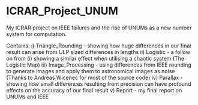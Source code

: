 # ICRAR_Project_UNUM
My ICRAR project on IEEE failures and the rise of UNUMs as a new number system for computation.

Contains:
  i) Triangle_Rounding - showing how huge differences in our final result can arise from ULP sized differences in lengths
  ii) Logistic - a follow on from (i) showing a similar effect when utilising a chaotic system (The Logistic Map)
  iii) Image_Processing - using differences from IEEE rounding to generate images and apply them to astronomical images as noise (Thanks to Andreas Wicenec for most of the source code)
  iv) Parallax - showing how small differences resulting from precision can have profound effects on the accuracy of our final result
  v) Report - my final report on UNUMs and IEEE
